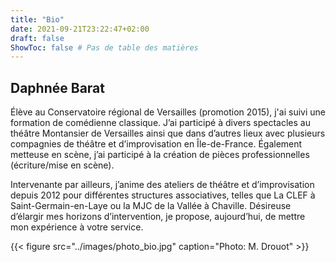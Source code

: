 ```yaml
---
title: "Bio"
date: 2021-09-21T23:22:47+02:00
draft: false
ShowToc: false # Pas de table des matières
---
```


## Daphnée Barat
Élève au Conservatoire régional de Versailles (promotion 2015), j'ai suivi une formation de comédienne classique. J’ai participé à divers spectacles au théâtre Montansier de Versailles ainsi que dans d’autres lieux avec plusieurs compagnies de théâtre et d’improvisation en Île-de-France.
Également metteuse en scène, j’ai participé à la création de pièces professionnelles (écriture/mise en scène).

Intervenante par ailleurs, j’anime des ateliers de théâtre et d’improvisation depuis 2012 pour différentes structures associatives, telles que La CLEF à Saint-Germain-en-Laye ou la MJC de la Vallée à Chaville. Désireuse d’élargir mes horizons d’intervention, je propose, aujourd’hui, de mettre mon expérience à votre service.

{{< figure src="../images/photo_bio.jpg" caption="Photo: M. Drouot" >}}